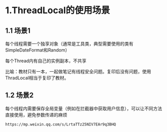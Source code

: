 # 1.ThreadLocal的使用场景

## 1.1 场景1

每个线程需要一个独享对象（通常是工具类，典型需要使用的类有SimpleDateFormat和Random）

每个Thread内有自己的实例副本，不共享

比喻：教材只有一本，一起做笔记有线程安全问题。复印后没有问题，使用ThradLocal相当于复印了教材。

## 1.2 场景2

每个线程内需要保存全局变量（例如在拦截器中获取用户信息），可以让不同方法直接使用，避免参数传递的麻烦

~~~
https://mp.weixin.qq.com/s/LrtaTTz25NIV7EAr9q3BHQ
~~~